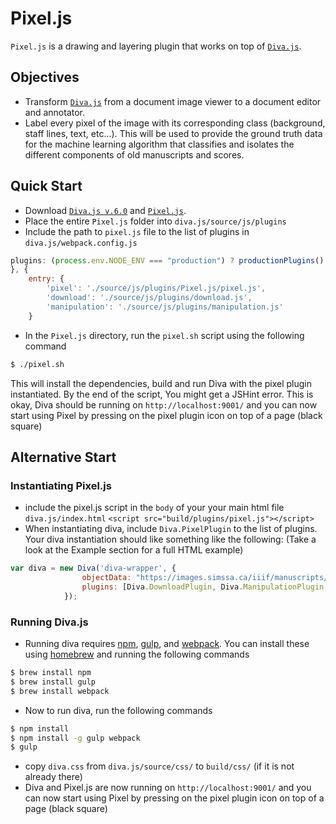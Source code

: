 # Pixel.js
```Pixel.js``` is a drawing and layering plugin that works on top of [```Diva.js```](https://github.com/DDMAL/diva.js). 

## Objectives
- Transform [```Diva.js```](https://github.com/DDMAL/diva.js) from a document image viewer to a document editor and annotator.
- Label every pixel of the image with its corresponding class (background, staff lines, text, etc...). This will be used to provide the ground truth data for the machine learning algorithm that classifies and isolates the different components of old manuscripts and scores.

## Quick Start
- Download [```Diva.js v.6.0```](https://github.com/DDMAL/diva.js/tree/develop-diva6) and [```Pixel.js```](https://github.com/DDMAL/Pixel.js/tree/develop).
- Place the entire ```Pixel.js``` folder into `diva.js/source/js/plugins`
- Include the path to ```pixel.js``` file to the list of plugins in `diva.js/webpack.config.js`
``` js
plugins: (process.env.NODE_ENV === "production") ? productionPlugins() : developmentPlugins()
}, {
    entry: {
        'pixel': './source/js/plugins/Pixel.js/pixel.js',
        'download': './source/js/plugins/download.js',
        'manipulation': './source/js/plugins/manipulation.js'
    }
```

- In the ```Pixel.js``` directory, run the `pixel.sh` script using the following command
```bash
$ ./pixel.sh
```
This will install the dependencies, build and run Diva with the pixel plugin instantiated. By the end of the script, You might get a JSHint error. This is okay, Diva should be running on ```http://localhost:9001/``` and you can now start using Pixel by pressing on the pixel plugin icon on top of a page (black square)

## Alternative Start
### Instantiating Pixel.js
- include the pixel.js script in the `body` of your your main html file `diva.js/index.html` ```<script src="build/plugins/pixel.js"></script>```
- When instantiating diva, include `Diva.PixelPlugin` to the list of plugins. Your diva instantiation should like something like the following: (Take a look at the Example section for a full HTML example)
``` js
var diva = new Diva('diva-wrapper', {
                objectData: "https://images.simssa.ca/iiif/manuscripts/cdn-hsmu-m2149l4/manifest.json",
                plugins: [Diva.DownloadPlugin, Diva.ManipulationPlugin, Diva.PixelPlugin]
            });
```

### Running Diva.js
- Running diva requires [npm](https://www.npmjs.com/), [gulp](http://gulpjs.com/), and [webpack](https://webpack.github.io/). You can install these using [homebrew](https://brew.sh/) and running the following commands
```bash
$ brew install npm
$ brew install gulp
$ brew install webpack
```
- Now to run diva, run the following commands
```bash
$ npm install 
$ npm install -g gulp webpack
$ gulp
```
- copy `diva.css` from `diva.js/source/css/` to `build/css/` (if it is not already there)
- Diva and Pixel.js are now running on ```http://localhost:9001/``` and you can now start using Pixel by pressing on the pixel plugin icon on top of a page (black square)
